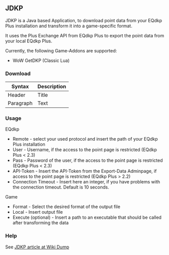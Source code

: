 ## JDKP
JDKP is a Java based Application, to download point data from your EQdkp Plus installation and transform it into a game-specific format.

It uses the Plus Exchange API from EQdkp Plus to export the point data from your local EQdkp Plus.

Currently, the following Game-Addons are supported:
* WoW GetDKP (Classic Lua)

### Download
| Syntax | Description |
| --- | ----------- |
| Header | Title |
| Paragraph | Text |

### Usage
EQdkp
* Remote - select your used protocol and insert the path of your EQdkp Plus installation
* User - Username, if the access to the point page is restricted (EQdkp Plus < 2.3)
* Pass - Password of the user, if the access to the point page is restricted (EQdkp Plus < 2.3)
* API-Token - Insert the API-Token from the Export-Data Adminpage, if access to the point page is restricted (EQdkp Plus > 2.2)
* Connection Timeout - Insert here an integer, if you have problems with the connection timeout. Default is 10 seconds.

Game
* Format - Select the desired format of the output file
* Local - Insert output file
* Execute (optional) - Insert a path to an executable that should be called after transforming the data

### Help
See [JDKP article at Wiki Dump](https://eqdkpplus.github.io/wiki/wiki/JDKP)
